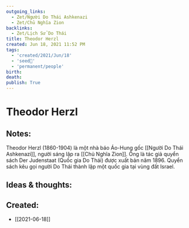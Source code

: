 ```yaml
---
outgoing_links:
  - Zet/Người Do Thái Ashkenazi
  - Zet/Chủ Nghĩa Zion
backlinks:
  - Zet/Lịch Sử Do Thái
title: Theodor Herzl
created: Jun 18, 2021 11:52 PM
tags:
  - 'created/2021/Jun/18'
  - 'seed🥜'
  - 'permanent/people'
birth: 
death: 
publish: True
---
```

# Theodor Herzl

## Notes:
Theodor Herzl (1860-1904) là một nhà báo Áo-Hung gốc [[Người Do Thái Ashkenazi]], người sáng lập ra [[Chủ Nghĩa Zion]]. Ông là tác giả quyển sách Der Judenstaat (Quốc gia Do Thái) được xuất bản năm 1896. Quyển sách kêu gọi người Do Thái thành lập một quốc gia tại vùng đất Israel.

## Ideas & thoughts:

## Created:
- [[2021-06-18]]
